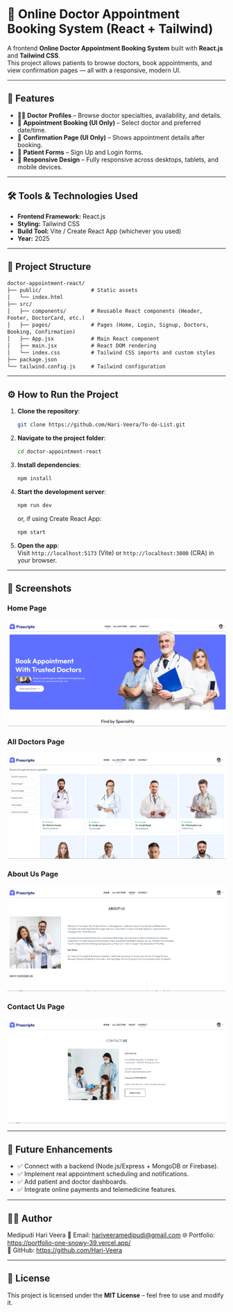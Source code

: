 # 🏥 Online Doctor Appointment Booking System (React + Tailwind)

A frontend **Online Doctor Appointment Booking System** built with **React.js** and **Tailwind CSS**.  
This project allows patients to browse doctors, book appointments, and view confirmation pages — all with a responsive, modern UI.

---

## 🚀 Features

- 👨‍⚕️ **Doctor Profiles** – Browse doctor specialties, availability, and details.  
- 📅 **Appointment Booking (UI Only)** – Select doctor and preferred date/time.  
- 🔔 **Confirmation Page (UI Only)** – Shows appointment details after booking.  
- 🧾 **Patient Forms** – Sign Up and Login forms.  
- 📱 **Responsive Design** – Fully responsive across desktops, tablets, and mobile devices.  

---

## 🛠️ Tools & Technologies Used

- **Frontend Framework:** React.js  
- **Styling:** Tailwind CSS  
- **Build Tool:** Vite / Create React App (whichever you used)  
- **Year:** 2025  

---

## 📂 Project Structure

```
doctor-appointment-react/
├── public/                # Static assets
│   └── index.html
├── src/
│   ├── components/        # Reusable React components (Header, Footer, DoctorCard, etc.)
│   ├── pages/             # Pages (Home, Login, Signup, Doctors, Booking, Confirmation)
│   ├── App.jsx            # Main React component
│   ├── main.jsx           # React DOM rendering
│   └── index.css          # Tailwind CSS imports and custom styles
├── package.json
└── tailwind.config.js     # Tailwind configuration
```

---

## ⚙️ How to Run the Project

1. **Clone the repository**:  
   ```bash
   git clone https://github.com/Hari-Veera/To-do-List.git
   ```

2. **Navigate to the project folder**:  
   ```bash
   cd doctor-appointment-react
   ```

3. **Install dependencies**:  
   ```bash
   npm install
   ```

4. **Start the development server**:  
   ```bash
   npm run dev
   ```  
   or, if using Create React App:  
   ```bash
   npm start
   ```

5. **Open the app**:  
   Visit `http://localhost:5173` (Vite) or `http://localhost:3000` (CRA) in your browser.

---

## 📸 Screenshots

### Home Page
![Home Page](src/assets/screenshots/homepage.png)

### All Doctors Page
![All Doctors Page](src/assets/screenshots/alldoctorspage.png)

### About Us Page
![About Us Page](src/assets/screenshots/aboutpage.png)

### Contact Us Page
![Contact Us Page](src/assets/screenshots/contactpage.png)


---

## 🎯 Future Enhancements

- ✅ Connect with a backend (Node.js/Express + MongoDB or Firebase).  
- ✅ Implement real appointment scheduling and notifications.  
- ✅ Add patient and doctor dashboards.  
- ✅ Integrate online payments and telemedicine features.  

---

## 👨‍💻 Author

Medipudi Hari Veera 
📧 Email: hariveeramedipudi@gmail.com 
🌐 Portfolio: https://portfolio-one-snowy-39.vercel.app/  
🔗 GitHub: https://github.com/Hari-Veera

---

## 📜 License

This project is licensed under the **MIT License** – feel free to use and modify it.

